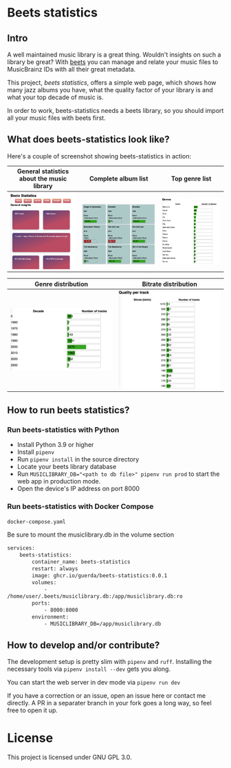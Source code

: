 # Beets statistics

## Intro

A well maintained music library is a great thing.
Wouldn't insights on such a library be great?
With [beets](https://beets.io) you can manage and relate your music files to MusicBrainz IDs with all their great metadata.

This project, _beets statistics_, offers a simple web page, which shows how many jazz albums you have, what the quality factor of your library is and what your top decade of music is.

In order to work, beets-statistics needs a beets library, so you should import all your music files with beets first.

## What does beets-statistics look like?

Here's a couple of screenshot showing beets-statistics in action:

| General statistics about the music library | Complete album list | Top genre list |
|-|-|-|
| ![Screenshot of a web page. Title is "Beets Statistics", then six navigation cards with "Home", "Albums", "Genres", "Artists", "Decades" and "Quality" are listed. Below a smaller headline "General insights". Then you see five cards in masonry layout with a purple to warm orange red gradient background. In white letters, the statistics are written on each of the cards: 9907 tracks, 1088 albums, 1 month, 1 days, 4 hours, 8 minutes and 10 seconds playback length, 60.5 GB disk usage and 134 BPM on average](img/screenshot-general-statistics.png) | ![Screenshot of a web page with nine cards in masonry layout. The cards have a greenish-mint background. Each card represents an album with the first line stating the album title in bold face, then the release year and the album artist. Last line shows the genre in italic style. Below the text, a green progress bar with a percentage is displayed. If the percentage is larger than 100%, the bar is red.](img/screenshot-albums.png) | ![Screenshot of a web page with headline "Genres". Below a table with two colums. The colums are titled "Genre" and "Number of albums". The first column contains Genres like Electronic, House, Rock, n/a, Punk Rock etc. The second colum shows green progress bars per row and the number of albums. The size of the progress bar represents the number of albums.](img/screenshot-genres.png) |

| Genre distribution | Bitrate distribution |
|-|-|
| ![Screenshot of a web page with a table with two colums. The columns are titled "Decade" and "Number of tracks". The decades listed are 0, 1960, 1970, until 2020 and 2930. The green progress bars per row are representing the number of tracks per decade in comparison to the total number of tracks. Largest bar is 5270 tracks in the 2000 decade.](img/screenshot-decades.png) | ![Screenshot of a web page with a table with two colums. The colums are titled "Bitrate [kbit/s]" and "Number of tracks". The bitrate buckets are listing bitrates from 1410 down to 160 kbit/s. The green progress bar represents the number of tracks in comparison to the total number of tracks. The largest progress bar is at 190 kbit/s with 1752 tracks.](img/screenshot-bitrate.png) | 


## How to run beets statistics?

### Run beets-statistics with Python

* Install Python 3.9 or higher
* Install `pipenv`
* Run `pipenv install` in the source directory
* Locate your beets library database
* Run `MUSICLIBRARY_DB="<path to db file>" pipenv run prod` to start the web app in production mode.
* Open the device's IP address on port 8000

### Run beets-statistics with Docker Compose

`docker-compose.yaml` 

Be sure to mount the musiclibrary.db in the volume section

```
services:
    beets-statistics:
        container_name: beets-statistics
        restart: always
        image: ghcr.io/guerda/beets-statistics:0.0.1
        volumes:
            - /home/user/.beets/musiclibrary.db:/app/musiclibrary.db:ro
        ports:
            - 8000:8000
        environment:
            - MUSICLIBRARY_DB=/app/musiclibrary.db
```

## How to develop and/or contribute?

The development setup is pretty slim with `pipenv` and `ruff`.
Installing the necessary tools via `pipenv install --dev` gets you along.

You can start the web server in dev mode via
`pipenv run dev`

If you have a correction or an issue, open an issue here or contact me directly.
A PR in a separater branch in your fork goes a long way, so feel free to open it up.


# License

This project is licensed under GNU GPL 3.0.
